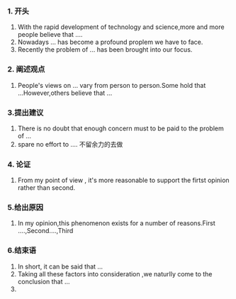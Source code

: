 ### 1. 开头

1. With the rapid development of technology and science,more and more people believe that ....
2. Nowadays ... has become a profound proplem we have to face.
3. Recently the problem of ... has been brought into our focus.

### 2. 阐述观点

1. People's views on ... vary from person to person.Some hold that ...However,others believe that ...

### 3.提出建议

1. There is no doubt that enough concern must to be paid to the problem of ...
2. spare no effort to .... 不留余力的去做

### 4. 论证

1. From my point of view , it's more reasonable to support the firtst opinion rather than second.

### 5.给出原因

1. In my opinion,this phenomenon exists for a number of reasons.First ....,Second....,Third

### 6.结束语

1. In short, it can be said that ...
2. Taking all these factors into consideration ,we naturlly come to the conclusion that ...
3. 